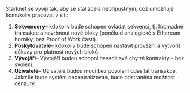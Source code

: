 Starknet se vyvíjí tak, aby se stal zcela nepřípustným, což umožňuje komukoliv pracovat v síti:

1. **Sekvencery**– kdokoliv bude schopen ovládat sekvenci, tj. hromadné transakce a navrhnout nové bloky (poněkud analogické s Ethereum horníky, bez Proof of Work části).
2. **Poskytovatelé**– kdokoliv bude schopen nastavit provézní a vytvořit důkazy pro platnost nových bloků.
3. **Vývojáři**– Vývojáři budou schopni nasadit své chytré kontrakty – bez svolení.
4. **Uživatelé**– Uživatelé budou moci bez povolení odesílat transakce. Jakmile bude systém decentralizován, bude odstraněna možnost cenzury.